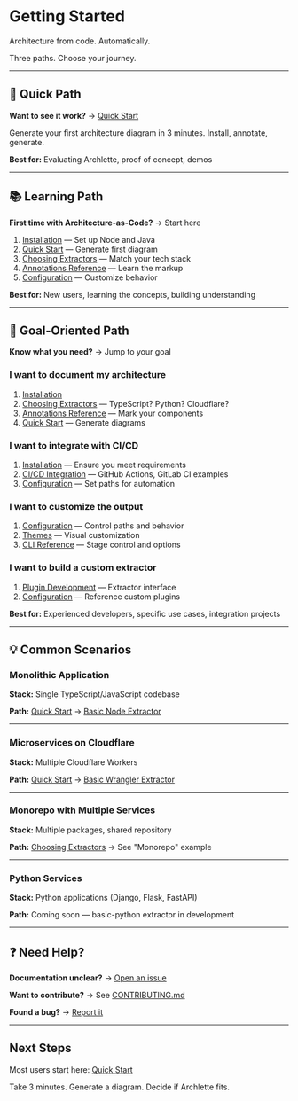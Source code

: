 # Getting Started

Architecture from code. Automatically.

Three paths. Choose your journey.

---

## 🚀 Quick Path

**Want to see it work?** → [Quick Start](quick-start.md)

Generate your first architecture diagram in 3 minutes. Install, annotate, generate.

**Best for:** Evaluating Archlette, proof of concept, demos

---

## 📚 Learning Path

**First time with Architecture-as-Code?** → Start here

1. [Installation](installation.md) — Set up Node and Java
2. [Quick Start](quick-start.md) — Generate first diagram
3. [Choosing Extractors](choosing-extractors.md) — Match your tech stack
4. [Annotations Reference](../guide/annotations.md) — Learn the markup
5. [Configuration](../guide/configuration.md) — Customize behavior

**Best for:** New users, learning the concepts, building understanding

---

## 🎯 Goal-Oriented Path

**Know what you need?** → Jump to your goal

### I want to document my architecture

1. [Installation](installation.md)
2. [Choosing Extractors](choosing-extractors.md) — TypeScript? Python? Cloudflare?
3. [Annotations Reference](../guide/annotations.md) — Mark your components
4. [Quick Start](quick-start.md) — Generate diagrams

### I want to integrate with CI/CD

1. [Installation](installation.md) — Ensure you meet requirements
2. [CI/CD Integration](../guide/ci-cd.md) — GitHub Actions, GitLab CI examples
3. [Configuration](../guide/configuration.md) — Set paths for automation

### I want to customize the output

1. [Configuration](../guide/configuration.md) — Control paths and behavior
2. [Themes](../themes.md) — Visual customization
3. [CLI Reference](../reference/cli.md) — Stage control and options

### I want to build a custom extractor

1. [Plugin Development](../plugins/extractors.md) — Extractor interface
2. [Configuration](../guide/configuration.md) — Reference custom plugins

**Best for:** Experienced developers, specific use cases, integration projects

---

## 💡 Common Scenarios

### Monolithic Application

**Stack:** Single TypeScript/JavaScript codebase

**Path:** [Quick Start](quick-start.md) → [Basic Node Extractor](../extractors/basic-node.md)

---

### Microservices on Cloudflare

**Stack:** Multiple Cloudflare Workers

**Path:** [Quick Start](quick-start.md) → [Basic Wrangler Extractor](../extractors/basic-wrangler.md)

---

### Monorepo with Multiple Services

**Stack:** Multiple packages, shared repository

**Path:** [Choosing Extractors](choosing-extractors.md) → See "Monorepo" example

---

### Python Services

**Stack:** Python applications (Django, Flask, FastAPI)

**Path:** Coming soon — basic-python extractor in development

---

## ❓ Need Help?

**Documentation unclear?** → [Open an issue](https://github.com/chrislyons-dev/archlette/issues)

**Want to contribute?** → See [CONTRIBUTING.md](https://github.com/chrislyons-dev/archlette/blob/main/CONTRIBUTING.md)

**Found a bug?** → [Report it](https://github.com/chrislyons-dev/archlette/issues/new)

---

## Next Steps

Most users start here: [Quick Start](quick-start.md)

Take 3 minutes. Generate a diagram. Decide if Archlette fits.
